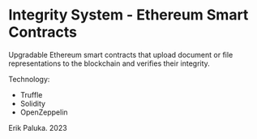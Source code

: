 # Integrity System - Ethereum Smart Contracts

Upgradable Ethereum smart contracts that upload document or file representations to the blockchain and verifies their integrity.

Technology:
- Truffle
- Solidity
- OpenZeppelin

Erik Paluka. 2023
